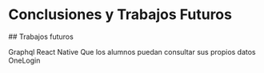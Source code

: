 # Conclusiones y Trabajos Futuros

## Trabajos futuros

Graphql
React Native
Que los alumnos puedan consultar sus propios datos
OneLogin
